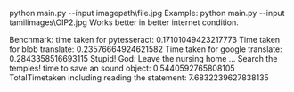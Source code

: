 python main.py --input imagepath\file.jpg
Example: python main.py --input tamilimages\OIP2.jpg
Works better in better internet condition.


Benchmark:
time taken for pytesseract: 0.17101049423217773
Time taken for blob translate: 0.23576664924621582
Time taken for google translate: 0.2843358516693115
Stupid! God: Leave the nursing home ... Search the temples!
time to save an sound object: 0.5440592765808105
TotalTimetaken including reading the statement: 7.6832239627838135